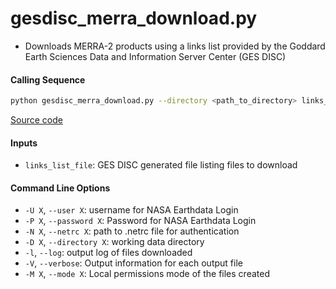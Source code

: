 gesdisc_merra_download.py
=========================

- Downloads MERRA-2 products using a links list provided by the Goddard Earth Sciences Data and Information Server Center (GES DISC)

#### Calling Sequence
```bash
python gesdisc_merra_download.py --directory <path_to_directory> links_list_file
```
[Source code](https://github.com/tsutterley/model-harmonics/blob/main/reanalysis/gesdisc_merra_download.py)

#### Inputs
- `links_list_file`: GES DISC generated file listing files to download

#### Command Line Options
- `-U X`, `--user X`: username for NASA Earthdata Login
- `-P X`, `--password X`: Password for NASA Earthdata Login
- `-N X`, `--netrc X`: path to .netrc file for authentication
- `-D X`, `--directory X`: working data directory
- `-l`, `--log`: output log of files downloaded
- `-V`, `--verbose`: Output information for each output file
- `-M X`, `--mode X`: Local permissions mode of the files created
